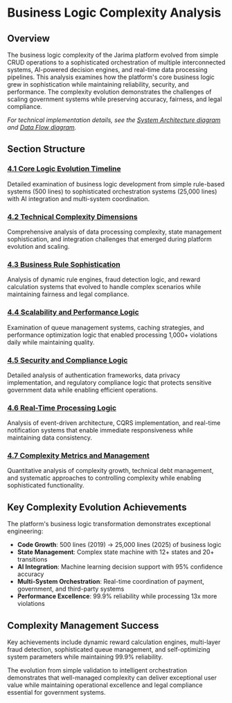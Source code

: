 # Business Logic Complexity Analysis

## Overview

The business logic complexity of the Jarima platform evolved from simple CRUD operations to a sophisticated orchestration of multiple interconnected systems, AI-powered decision engines, and real-time data processing pipelines. This analysis examines how the platform's core business logic grew in sophistication while maintaining reliability, security, and performance. The complexity evolution demonstrates the challenges of scaling government systems while preserving accuracy, fairness, and legal compliance.

*For technical implementation details, see the [System Architecture diagram](../diagrams/system-architecture.md) and [Data Flow diagram](../diagrams/data-flow.md).*

## Section Structure

### [4.1 Core Logic Evolution Timeline](./core-logic-evolution-timeline.md)
Detailed examination of business logic development from simple rule-based systems (500 lines) to sophisticated orchestration systems (25,000 lines) with AI integration and multi-system coordination.

### [4.2 Technical Complexity Dimensions](./technical-complexity-dimensions.md)
Comprehensive analysis of data processing complexity, state management sophistication, and integration challenges that emerged during platform evolution and scaling.

### [4.3 Business Rule Sophistication](./business-rule-sophistication.md)
Analysis of dynamic rule engines, fraud detection logic, and reward calculation systems that evolved to handle complex scenarios while maintaining fairness and legal compliance.

### [4.4 Scalability and Performance Logic](./scalability-and-performance-logic.md)
Examination of queue management systems, caching strategies, and performance optimization logic that enabled processing 1,000+ violations daily while maintaining quality.

### [4.5 Security and Compliance Logic](./security-and-compliance-logic.md)
Detailed analysis of authentication frameworks, data privacy implementation, and regulatory compliance logic that protects sensitive government data while enabling efficient operations.

### [4.6 Real-Time Processing Logic](./real-time-processing-logic.md)
Analysis of event-driven architecture, CQRS implementation, and real-time notification systems that enable immediate responsiveness while maintaining data consistency.

### [4.7 Complexity Metrics and Management](./complexity-metrics-and-management.md)
Quantitative analysis of complexity growth, technical debt management, and systematic approaches to controlling complexity while enabling sophisticated functionality.

## Key Complexity Evolution Achievements

The platform's business logic transformation demonstrates exceptional engineering:

- **Code Growth**: 500 lines (2019) → 25,000 lines (2025) of business logic
- **State Management**: Complex state machine with 12+ states and 20+ transitions
- **AI Integration**: Machine learning decision support with 95% confidence accuracy
- **Multi-System Orchestration**: Real-time coordination of payment, government, and third-party systems
- **Performance Excellence**: 99.9% reliability while processing 13x more violations

## Complexity Management Success

Key achievements include dynamic reward calculation engines, multi-layer fraud detection, sophisticated queue management, and self-optimizing system parameters while maintaining 99.9% reliability.

The evolution from simple validation to intelligent orchestration demonstrates that well-managed complexity can deliver exceptional user value while maintaining operational excellence and legal compliance essential for government systems.